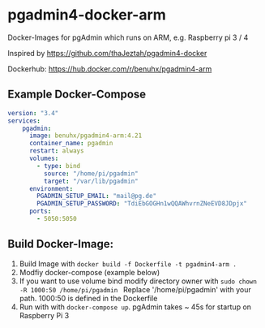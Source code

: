 # pgadmin4-docker-arm

Docker-Images for pgAdmin which runs on ARM, e.g. Raspberry pi 3 / 4

Inspired by https://github.com/thaJeztah/pgadmin4-docker

Dockerhub: https://hub.docker.com/r/benuhx/pgadmin4-arm

## Example Docker-Compose
```yml
version: "3.4"
services:    
    pgadmin:
      image: benuhx/pgadmin4-arm:4.21
      container_name: pgadmin
      restart: always      
      volumes:
        - type: bind
          source: "/home/pi/pgadmin"
          target: "/var/lib/pgadmin"
      environment:
        PGADMIN_SETUP_EMAIL: "mail@pg.de"
        PGADMIN_SETUP_PASSWORD: "TdiEbGOGHn1wQQAWhvrnZNeEVD8JDpjx"
      ports:
        - 5050:5050
```

## Build Docker-Image:
1. Build Image with ```docker build -f Dockerfile -t pgadmin4-arm . ```
2. Modfiy docker-compose (example below)
3. If you want to use volume bind modify directory owner with
```sudo chown -R 1000:50 /home/pi/pgadmin ```
Replace '/home/pi/pgadmin' with your path. 1000:50 is defined in the Dockerfile
4. Run with with ```docker-compose up```. pgAdmin takes ~ 45s for startup on Raspberry Pi 3
